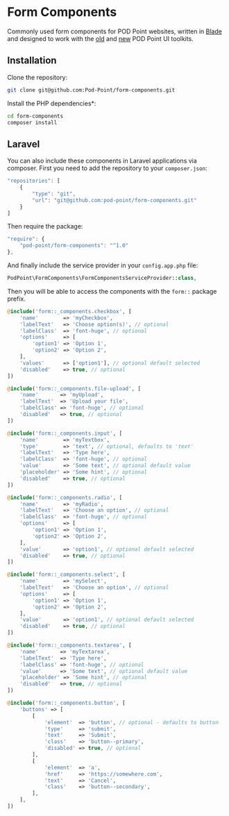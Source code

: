 # Form Components

Commonly used form components for POD Point websites, written in [Blade](https://laravel.com/docs/master/blade) and designed to work with the [old](https://github.com/Pod-Point/ui-toolkit/) and [new](https://github.com/Pod-Point/pod-point-ui-toolkit) POD Point UI toolkits.

## Installation

Clone the repository:

```bash
git clone git@github.com:Pod-Point/form-components.git
```

Install the PHP dependencies*:

```bash
cd form-components
composer install
```

## Laravel

You can also include these components in Laravel applications via composer. First you need to add the repository to your `composer.json`:

```javascript
"repositories": [
    {
        "type": "git",
        "url": "git@github.com:pod-point/form-components.git"
    }
]
```

Then require the package:

```javascript
"require": {
    "pod-point/form-components": "^1.0"
},
```

And finally include the service provider in your `config.app.php` file:

```php
PodPoint\FormComponents\FormComponentsServiceProvider::class,
```

Then you will be able to access the components with the `form::` package prefix.

```php
@include('form::_components.checkbox', [
    'name'        => 'myCheckbox',
    'labelText'   => 'Choose option(s)', // optional
    'labelClass'  => 'font-huge', // optional
    'options'     => [
        'option1' => 'Option 1',
        'option2' => 'Option 2',
    ],
    'values'      => ['option1'], // optional default selected
    'disabled'    => true, // optional
])
```
```php
@include('form::_components.file-upload', [
    'name'       => 'myUpload',
    'labelText'  => 'Upload your file',
    'labelClass' => 'font-huge', // optional
    'disabled'   => true, // optional
])
```
```php
@include('form::_components.input', [
    'name'        => 'myTextbox',
    'type'        => 'text', // optional, defaults to 'text'
    'labelText'   => 'Type here',
    'labelClass'  => 'font-huge', // optional
    'value'       => 'Some text', // optional default value
    'placeholder' => 'Some hint', // optional
    'disabled'    => true, // optional
])
```
```php
@include('form::_components.radio', [
    'name'        => 'myRadio',
    'labelText'   => 'Choose an option', // optional
    'labelClass'  => 'font-huge', // optional
    'options'     => [
        'option1' => 'Option 1',
        'option2' => 'Option 2',
    ],
    'value'       => 'option1', // optional default selected
    'disabled'    => true, // optional
])
```
```php
@include('form::_components.select', [
    'name'        => 'mySelect',
    'labelText'   => 'Choose an option', // optional
    'options'     => [
        'option1' => 'Option 1',
        'option2' => 'Option 2',
    ],
    'value'       => 'option1', // optional default selected
    'disabled'    => true, // optional
])
```
```php
@include('form::_components.textarea', [
    'name'       => 'myTextarea',
    'labelText'  => 'Type here',
    'labelClass' => 'font-huge', // optional
    'value'      => 'Some text', // optional default value
    'placeholder' => 'Some hint', // optional
    'disabled'   => true, // optional
])
```
```php
@include('form::_components.button', [
    'buttons' => [
        [
            'element'  => 'button', // optional - defaults to button
            'type'     => 'submit',
            'text'     => 'Submit',
            'class'    => 'button--primary',
            'disabled' => true, // optional
        ],
        [
            'element'  => 'a',
            'href'     => 'https://somewhere.com',
            'text'     => 'Cancel',
            'class'    => 'button--secondary',
        ],
    ],
])
```
